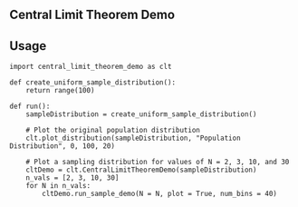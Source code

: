 ## Central Limit Theorem Demo

## Usage

    import central_limit_theorem_demo as clt

    def create_uniform_sample_distribution():
        return range(100)

    def run():
        sampleDistribution = create_uniform_sample_distribution()
        
        # Plot the original population distribution
        clt.plot_distribution(sampleDistribution, "Population Distribution", 0, 100, 20)
        
        # Plot a sampling distribution for values of N = 2, 3, 10, and 30
        cltDemo = clt.CentralLimitTheoremDemo(sampleDistribution)
        n_vals = [2, 3, 10, 30]
        for N in n_vals:
            cltDemo.run_sample_demo(N = N, plot = True, num_bins = 40)